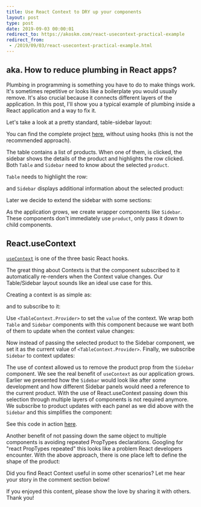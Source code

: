 ```yaml
---
title: Use React Context to DRY up your components
layout: post
type: post
date: 2019-09-03 00:00:01
redirect_to: https://akoskm.com/react-usecontext-practical-example
redirect_from:
 - /2019/09/03/react-usecontext-practical-example.html
---
```


## aka. How to reduce plumbing in React apps?

Plumbing in programming is something you have to do to make things work. It's sometimes repetitive or looks like a boilerplate you would usually remove. It's also crucial because it connects different layers of the application. In this post, I'll show you a typical example of plumbing inside a React application and a way to fix it.

Let's take a look at a pretty standard, table-sidebar layout:

<script src="https://gist.github.com/akoskm/71c234a90dc39823eacd3bb6426164e4.js?file=index.jsx "></script>

You can find the complete project [here](https://codesandbox.io/embed/table-sidebar-layout-with-plumbing-xk591?fontsize=14), without using hooks (this is not the recommended approach).

The table contains a list of products. When one of them, is clicked, the sidebar shows the details of the product and highlights the row clicked. Both `Table` and `Sidebar` need to know about the selected `product`.

`Table` needs to highlight the row:

<script src="https://gist.github.com/akoskm/71c234a90dc39823eacd3bb6426164e4.js?file=table.jsx "></script>

and `Sidebar` displays additional information about the selected product:

<script src="https://gist.github.com/akoskm/71c234a90dc39823eacd3bb6426164e4.js?file=sidebar.jsx "></script>

Later we decide to extend the sidebar with some sections:

<script src="https://gist.github.com/akoskm/71c234a90dc39823eacd3bb6426164e4.js?file=sidebar-v2.jsx "></script>

As the application grows, we create wrapper components like `Sidebar`. These components don't immediately use `product`, only pass it down to child components.


## React.useContext

[`useContext`](https://reactjs.org/docs/hooks-reference.html#usecontext) is one of the three basic React hooks.

The great thing about Contexts is that the component subscribed to it automatically re-renders when the Context value changes. Our Table/Sidebar layout sounds like an ideal use case for this.

Creating a context is as simple as:

<script src="https://gist.github.com/akoskm/71c234a90dc39823eacd3bb6426164e4.js?file=table-context.jsx "></script>

and to subscribe to it:

<script src="https://gist.github.com/akoskm/71c234a90dc39823eacd3bb6426164e4.js?file=subscribe-to-context.jsx "></script>

Use `<TableContext.Provider>` to set the `value` of the context. We wrap both `Table` and `Sidebar` components with this component because we want both of them to update when the context value changes:

<script src="https://gist.github.com/akoskm/71c234a90dc39823eacd3bb6426164e4.js?file=index-new.jsx "></script>

Now instead of passing the selected product to the Sidebar component, we set it as the current value of `<TableContext.Provider>`. Finally, we subscribe `Sidebar` to context updates:

<script src="https://gist.github.com/akoskm/71c234a90dc39823eacd3bb6426164e4.js?file=sidebar-new.jsx "></script>

The use of context allowed us to remove the product prop from the `Sidebar` component.
We see the real benefit of `useContext` as our application grows. Earlier we presented how the `Sidebar` would look like after some development and how different Sidebar panels would need a reference to the current product. With the use of React.useContext passing down this selection through multiple layers of components is not required anymore. We subscribe to product updates with each panel as we did above with the `Sidebar` and this simplifies the component:

<script src="https://gist.github.com/akoskm/71c234a90dc39823eacd3bb6426164e4.js?file=sidebar-v2-new.jsx "></script>

See this code in action [here](https://codesandbox.io/embed/table-sidebar-layout-with-usecontext-os7wr?fontsize=14).

Another benefit of not passing down the same object to multiple components is avoiding repeated PropTypes declarations. Googling for "react PropTypes repeated" this looks like a problem React developers encounter. With the above approach, there is one place left to define the shape of the product:

<script src="https://gist.github.com/akoskm/71c234a90dc39823eacd3bb6426164e4.js?file=table-context-proptypes.jsx "></script>

Did you find React Context useful in some other scenarios? Let me hear your story in the comment section below!

If you enjoyed this content, please show the love by sharing it with others. Thank you!